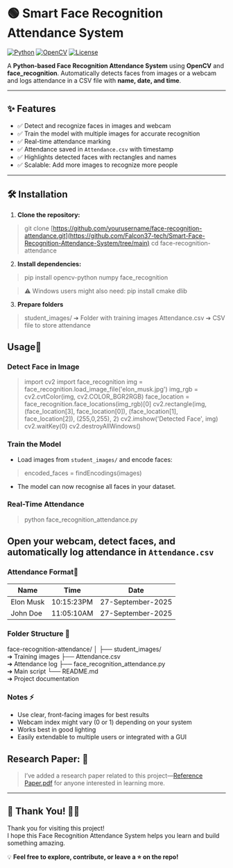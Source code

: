 # 🟢 Smart Face Recognition Attendance System

[![Python](https://img.shields.io/badge/Python-3.11-blue?logo=python&logoColor=white)](https://www.python.org/)
[![OpenCV](https://img.shields.io/badge/OpenCV-4.7-green?logo=opencv&logoColor=white)](https://opencv.org/)
[![License](https://img.shields.io/badge/License-MIT-yellow)](LICENSE)

A **Python-based Face Recognition Attendance System** using **OpenCV** and **face_recognition**. Automatically detects faces from images or a webcam and logs attendance in a CSV file with **name, date, and time**.  

---

## ✨ Features

- ✅ Detect and recognize faces in images and webcam  
- ✅ Train the model with multiple images for accurate recognition  
- ✅ Real-time attendance marking  
- ✅ Attendance saved in `Attendance.csv` with timestamp  
- ✅ Highlights detected faces with rectangles and names  
- ✅ Scalable: Add more images to recognize more people  

---

## 🛠️ Installation

1. **Clone the repository:**

>git clone [https://github.com/yourusername/face-recognition-attendance.git](https://github.com/Falcon37-tech/Smart-Face-Recognition-Attendance-System/tree/main)
>cd face-recognition-attendance

2. **Install dependencies:**
>pip install opencv-python numpy face_recognition

>⚠️ Windows users might also need:
>pip install cmake dlib

3. **Prepare folders**
>student_images/
➔ Folder with training images
>Attendance.csv
➔ CSV file to store attendance

## Usage🚀

### Detect Face in Image

>import cv2
>import face_recognition
>img = face_recognition.load_image_file('elon_musk.jpg')
>img_rgb = cv2.cvtColor(img, cv2.COLOR_BGR2RGB)
>face_location = face_recognition.face_locations(img_rgb)[0]
>cv2.rectangle(img, (face_location[3], face_location[0]), (face_location[1], face_location[2]), (255,0,255), 2)
>cv2.imshow('Detected Face', img)
>cv2.waitKey(0)
>cv2.destroyAllWindows()

### Train the Model

- Load images from `student_images/` and encode faces:
>encoded_faces = findEncodings(images)
- The model can now recognise all faces in your dataset.

### Real-Time Attendance
>python face_recognition_attendance.py

## Open your webcam, detect faces, and automatically log attendance in   `Attendance.csv`

### Attendance Format📂
| Name | Time | Date |
| -------- | -------- | -------- |
| Elon Musk | 10:15:23PM | 27-September-2025 |
| John Doe | 11:05:10AM | 27-September-2025 |

### Folder Structure 📂
face-recognition-attendance/
│
├── student_images/                  
➔ Training images
├── Attendance.csv                   
➔ Attendance log
├── face_recognition_attendance.py   
➔ Main script
└── README.md                        
➔ Project documentation

### Notes ⚡

- Use clear, front-facing images for best results
- Webcam index might vary (0 or 1) depending on your system
- Works best in good lighting
- Easily extendable to multiple users or integrated with a GUI 

## **Research Paper:** 📄 
>I’ve added a research paper related to this project—[Reference Paper.pdf](research-paper.pdf) for anyone interested in learning more.

---

## 🙏 Thank You! 🎉✨

Thank you for visiting this project!  
I hope this Face Recognition Attendance System helps you learn and build something amazing.  

💡 **Feel free to explore, contribute, or leave a ⭐ on the repo!**  
